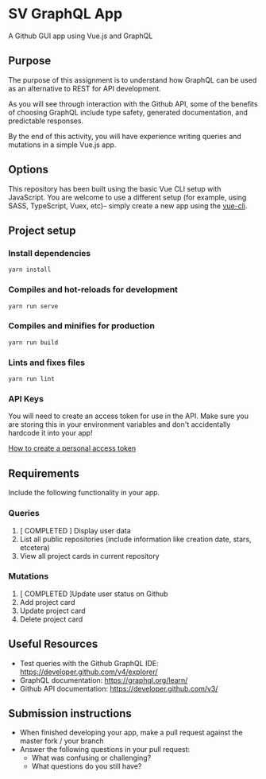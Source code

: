 # SV GraphQL App 

A Github GUI app using Vue.js and GraphQL

## Purpose

The purpose of this assignment is to understand how GraphQL can be used as an alternative to REST for API development. 

As you will see through interaction with the Github API, some of the benefits of choosing GraphQL include type safety, generated documentation, and predictable responses. 

By the end of this activity, you will have experience writing queries and mutations in a simple Vue.js app. 

## Options

This repository has been built using the basic Vue CLI setup with JavaScript. You are welcome to use a different setup (for example, using SASS, TypeScript, Vuex, etc)– simply create a new app using the [vue-cli](https://cli.vuejs.org/).

## Project setup

### Install dependencies
```
yarn install
```

### Compiles and hot-reloads for development
```
yarn run serve
```

### Compiles and minifies for production
```
yarn run build
```

### Lints and fixes files
```
yarn run lint
```

### API Keys

You will need to create an access token for use in the API. Make sure you are storing this in your environment variables and don't accidentally hardcode it into your app!

[How to create a personal access token](https://help.github.com/en/articles/creating-a-personal-access-token-for-the-command-line)

## Requirements

Include the following functionality in your app. 

### Queries
1. [ COMPLETED ] Display user data
1. List all public repositories (include information like creation date, stars, etcetera)
1. View all project cards in current repository

### Mutations
1. [ COMPLETED ]Update user status on Github
1. Add project card
1. Update project card
1. Delete project card

## Useful Resources

- Test queries with the Github GraphQL IDE: https://developer.github.com/v4/explorer/
- GraphQL documentation: https://graphql.org/learn/
- Github API documentation: https://developer.github.com/v3/

## Submission instructions

- When finished developing your app, make a pull request against the master fork /  your branch
- Answer the following questions in your pull request:
  - What was confusing or challenging?
  - What questions do you still have?


